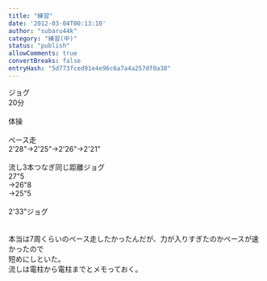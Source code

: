```yaml
---
title: "練習"
date: '2012-03-04T00:13:10'
author: "subaru44k"
category: "練習(中)"
status: "publish"
allowComments: true
convertBreaks: false
entryHash: "5d773fced91e4e96c6a7a4a257df0a38"
---
```

ジョグ<br>
20分<br>
<br>
体操<br>
<br>
ペース走<br>
2'28"→2'25"→2'26"→2'21"<br>
<br>
流し3本つなぎ同じ距離ジョグ<br>
27"5<br>
→26"8<br>
→25"5<br>
<br>
2'33"ジョグ<br>
<br>
<br>
本当は7周くらいのペース走したかったんだが、力が入りすぎたのかペースが速かったので<br>
短めにしといた。<br>
流しは電柱から電柱までとメモっておく。
